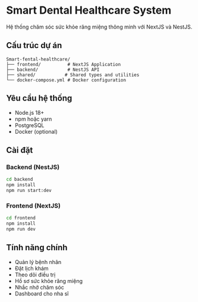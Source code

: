 # Smart Dental Healthcare System

Hệ thống chăm sóc sức khỏe răng miệng thông minh với NextJS và NestJS.

## Cấu trúc dự án

```
Smart-fental-healthcare/
├── frontend/          # NextJS Application
├── backend/           # NestJS API
├── shared/           # Shared types and utilities
└── docker-compose.yml # Docker configuration
```

## Yêu cầu hệ thống

- Node.js 18+
- npm hoặc yarn
- PostgreSQL
- Docker (optional)

## Cài đặt

### Backend (NestJS)

```bash
cd backend
npm install
npm run start:dev
```

### Frontend (NextJS)

```bash
cd frontend
npm install
npm run dev
```

## Tính năng chính

- Quản lý bệnh nhân
- Đặt lịch khám
- Theo dõi điều trị
- Hồ sơ sức khỏe răng miệng
- Nhắc nhở chăm sóc
- Dashboard cho nha sĩ

